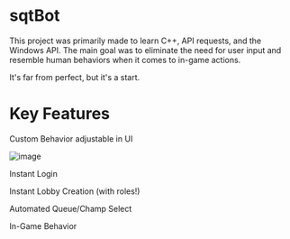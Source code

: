 # sqtBot
This project was primarily made to learn C++, API requests, and the Windows API. The main goal was to eliminate the need for user input and resemble human behaviors when it comes to in-game actions. 

It's far from perfect, but it's a start.

# Key Features
Custom Behavior adjustable in UI

![image](https://user-images.githubusercontent.com/117426200/212136021-7f43de2d-e64a-443a-97e7-a7641df8daa0.png)

Instant Login

Instant Lobby Creation (with roles!)

Automated Queue/Champ Select

In-Game Behavior
